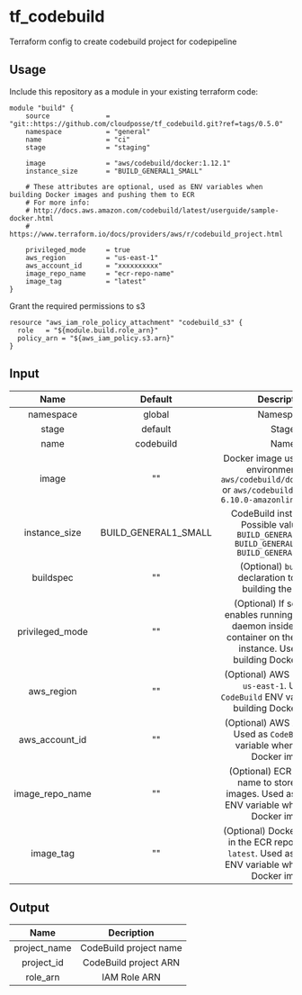 # tf_codebuild

Terraform config to create codebuild project for codepipeline

## Usage

Include this repository as a module in your existing terraform code:

```
module "build" {
    source              = "git::https://github.com/cloudposse/tf_codebuild.git?ref=tags/0.5.0"
    namespace           = "general"
    name                = "ci"
    stage               = "staging"
    
    image               = "aws/codebuild/docker:1.12.1"
    instance_size       = "BUILD_GENERAL1_SMALL"
    
    # These attributes are optional, used as ENV variables when building Docker images and pushing them to ECR
    # For more info:
    # http://docs.aws.amazon.com/codebuild/latest/userguide/sample-docker.html
    # https://www.terraform.io/docs/providers/aws/r/codebuild_project.html
    
    privileged_mode     = true
    aws_region          = "us-east-1"
    aws_account_id      = "xxxxxxxxxx"
    image_repo_name     = "ecr-repo-name"
    image_tag           = "latest"
}
```

Grant the required permissions to s3

```
resource "aws_iam_role_policy_attachment" "codebuild_s3" {
  role   = "${module.build.role_arn}"
  policy_arn = "${aws_iam_policy.s3.arn}"
}
```


## Input

| Name            | Default              | Description                                                                                                                                          |
|:---------------:|:--------------------:|:----------------------------------------------------------------------------------------------------------------------------------------------------:|
| namespace       | global               | Namespace                                                                                                                                            |
| stage           | default              | Stage                                                                                                                                                |
| name            | codebuild            | Name                                                                                                                                                 |
| image           | ""                   | Docker image used for build environment, _e.g._ `aws/codebuild/docker:1.12.1` or `aws/codebuild/eb-nodejs-6.10.0-amazonlinux-64:4.0.0`               |
| instance_size   | BUILD_GENERAL1_SMALL | CodeBuild instance size.  Possible values are: ```BUILD_GENERAL1_SMALL``` ```BUILD_GENERAL1_MEDIUM``` ```BUILD_GENERAL1_LARGE```                     |
| buildspec       | ""                   | (Optional) `buildspec` declaration to use for building the project                                                                                       |
| privileged_mode | ""                   | (Optional) If set to true, enables running the Docker daemon inside a Docker container on the `CodeBuild` instance. Used when building Docker images |
| aws_region      | ""                   | (Optional) AWS Region, _e.g._ `us-east-1`. Used as `CodeBuild` ENV variable when building Docker images                                              |
| aws_account_id  | ""                   | (Optional) AWS Account ID. Used as `CodeBuild` ENV variable when building Docker images                                                              |
| image_repo_name | ""                   | (Optional) ECR repository name to store Docker images. Used as `CodeBuild` ENV variable when building Docker images                                  |
| image_tag       | ""                   | (Optional) Docker image tag in the ECR repository, _e.g._ `latest`. Used as `CodeBuild` ENV variable when building Docker images                     |



## Output

| Name         | Decription             |
|:------------:|:----------------------:|
| project_name | CodeBuild project name |
| project_id   | CodeBuild project ARN  |
| role_arn     | IAM Role ARN           |
